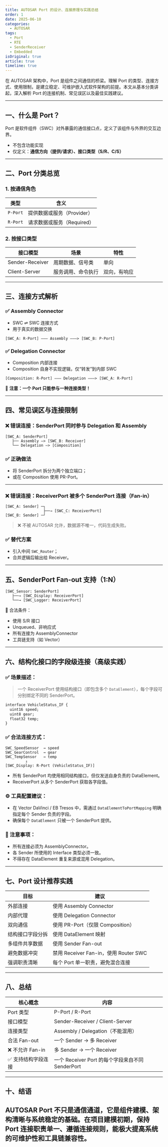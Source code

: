 ```yaml
---
title: AUTOSAR Port 的设计、连接原理与实践总结
order: 1
date: 2025-06-10
categories:
  - AUTOSAR
tags:
  - Port
  - RTE
  - SenderReceiver
  - Embedded
isOriginal: true
article: true
timeline: true
---
```


在 AUTOSAR 架构中，Port 是组件之间通信的桥梁。理解 Port 的类型、连接方式、使用限制，是建立稳定、可维护嵌入式软件架构的前提。本文从基本分类讲起，深入解析 Port 的连接机制、常见误区以及最佳实践建议。

---

## 一、什么是 Port？

Port 是软件组件（SWC）对外暴露的通信接口点，定义了该组件与外界的交互边界。

- 不包含功能实现
- 仅定义：**通信方向（提供/请求）、接口类型（S/R、C/S）**

---

## 二、Port 分类总览

### 1. 按通信角色

| 类型 | 含义 |
|------|------|
| `P-Port` | 提供数据或服务（Provider） |
| `R-Port` | 请求数据或服务（Required） |

### 2. 按接口类型

| 接口模型 | 场景 | 特性 |
|----------|------|------|
| Sender-Receiver | 周期数据、信号类 | 单向 |
| Client-Server   | 服务调用、命令执行 | 双向，有响应 |

---

## 三、连接方式解析

### ✅ Assembly Connector

- SWC ⇌ SWC 连接方式  
- 用于真实的数据交换

```text
[SWC_A: R-Port] ——— Assembly ———> [SWC_B: P-Port]
````

### ✅ Delegation Connector

* Composition 内部连接
* Composition 自身不实现逻辑，仅“转发”到内部 SWC

```text
[Composition: R-Port] ——— Delegation ———> [SWC_A: R-Port]
```

📌 **注意：一个 Port 只能参与一种连接类型！**

---

## 四、常见误区与连接限制

### ❌ 错误连接：SenderPort 同时参与 Delegation 和 Assembly

```text
[SWC_A: SenderPort]
   ├── Assembly —> [SWC_B: Receiver]
   └── Delegation —> [Composition]
```

### ✅ 正确做法

* 将 SenderPort 拆分为两个独立端口；
* 或在 Composition 使用 PR-Port。

---

### ❌ 错误连接：ReceiverPort 被多个 SenderPort 连接（Fan-in）

```text
[SWC_A: Sender] ─┐
                 ├──→ [SWC_C: ReceiverPort]
[SWC_B: Sender] ─┘
```

> ❌ 不被 AUTOSAR 允许，数据源不唯一，代码生成失败。

### ✅ 替代方案

* 引入中间 `SWC_Router`；
* 合并逻辑后输出给 Receiver。

---

## 五、SenderPort Fan-out 支持（1\:N）

```text
[SWC_Sensor: SenderPort]
   ├──→ [SWC_Display: ReceiverPort]
   └──→ [SWC_Logger: ReceiverPort]
```

📌 合法条件：

* 使用 S/R 接口
* Unqueued、非响应式
* 所有连接为 AssemblyConnector
* 工具链支持（如 Vector）

---

## 六、结构化接口的字段级连接（高级实践）

### ✅ 场景描述：

> 一个 ReceiverPort 使用结构接口（即包含多个 `DataElement`），每个字段可分别绑定不同的 SenderPort。

```xml
interface VehicleStatus_IF {
  uint16 speed;
  uint8 gear;
  float32 temp;
}
```

### ✅ 合法连接方式：

```text
SWC_SpeedSensor  → speed
SWC_GearControl  → gear
SWC_TempSensor   → temp
         ↓
[SWC_Display: R-Port (VehicleStatus_IF)]
```

* 所有 SenderPort 均使用相同结构接口，但仅发送自身负责的 DataElement。
* ReceiverPort 从多个 SenderPort 获取各字段值。

### ⚙️ 工具配置建议：

* 在 Vector DaVinci / EB Tresos 中，需通过 `DataElementToPortMapping` 明确指定每个 Sender 负责的字段。
* 确保每个 `DataElement` 只被一个 SenderPort 提供。

### 📌 注意事项：

* 所有连接必须为 AssemblyConnector。
* 各 Sender 所使用的 Interface 类型必须一致。
* 不得存在 DataElement 重复来源或混用 Delegation。

---

## 七、Port 设计推荐实践

| 目标       | 建议                               |
| -------- | -------------------------------- |
| 外部连接     | 使用 Assembly Connector            |
| 内部代理     | 使用 Delegation Connector          |
| 双向通信     | 使用 PR-Port（仅限 Composition）       |
| 结构接口字段分拆 | 使用 DataElement 映射                |
| 多组件共享数据  | 使用 Sender Fan-out                |
| 避免数据冲突   | 禁用 Receiver Fan-in，使用 Router SWC |
| 强调职责清晰   | 每个 Port 单一职责，避免混合连接              |

---

## 八、总结

| 核心概念         | 内容                                    |
| ------------ | ------------------------------------- |
| Port 类型      | P-Port / R-Port                       |
| 接口模型         | Sender-Receiver / Client-Server       |
| 连接类型         | Assembly / Delegation（不能混用）           |
| 合法 Fan-out   | 一个 Sender → 多 Receiver                |
| ❌ 不允许 Fan-in | 多 Sender → 一个 Receiver                |
| ✅ 支持结构字段连接   | 一个 Receiver Port 的每个字段来自不同 SenderPort |

---

## 十、结语

AUTOSAR Port 不只是通信通道，它是组件建模、架构清晰与系统稳定的基础。在项目建模初期，保持 Port 连接职责单一、遵循连接规则，能极大提高系统的可维护性和工具链兼容性。
---



